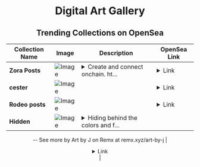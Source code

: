 <div align="center">

# Digital Art Gallery

## Trending Collections on OpenSea

| Collection Name                       | Image                                                                                     | Description                       | OpenSea Link                                                                                          |
|---------------------------------------|-------------------------------------------------------------------------------------------|-----------------------------------|--------------------------------------------------------------------------------------------------------|
| **Zora Posts** | ![Image](https://i.seadn.io/s/raw/files/58f86aea1d877566d1a9467d1e3e6fc6.gif?w=500&auto=format?w=200&auto=format) | <details><summary>Create and connect onchain. ht...</summary>Create and connect onchain. https://zora.co</details> | <details><summary>Link</summary>[Zora Posts](https://opensea.io/collection/zora-posts-21052)</details> |
| **cester** | ![Image](https://i.seadn.io/s/raw/files/f53af9931058617d9944cb5b60d467e7.jpg?w=500&auto=format?w=200&auto=format) |  | <details><summary>Link</summary>[cester](https://opensea.io/collection/cester-2)</details> |
| **Rodeo posts** | ![Image](https://i.seadn.io/s/raw/files/42b70412a58ab1563614860650d3ffb7.jpg?w=500&auto=format?w=200&auto=format) |  | <details><summary>Link</summary>[Rodeo posts](https://opensea.io/collection/rodeo-posts-9030)</details> |
| **Hidden** | ![Image](https://i.seadn.io/s/raw/files/c2774051cfb99948f3f83cef5f02de92.jpg?w=500&auto=format?w=200&auto=format) | <details><summary>Hiding behind the colors and f...</summary>Hiding behind the colors and figures will not make you disappear
--
See more by Art by J on Remx at remx.xyz/art-by-j</details> | <details><summary>Link</summary>[Hidden](https://opensea.io/collection/hidden-41)</details> |

</div>
